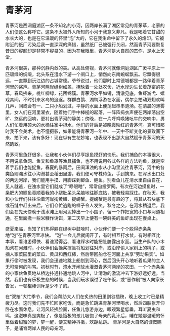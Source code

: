# 青茅河

<link href="../../../css/style.css" rel="stylesheet" type="text/css" />

<div class="p">

青茅河是西洞庭湖区一条不知名的小河，因两岸长满了湖区常见的青茅草，老家的人们便这么称呼它。这条不太被外人所知的小河于我意义非凡。我是喝着它甘甜的水长大的，也是在它温暖的怀里“泡”大的，它在我生命中留下了永久的烙印。它被附近的纸厂污染后我一直深深的痛惜，虽然纸厂已被强行关闭，然而青茅河要恢复昔日的容颜却是非常不容易的，因为在我眼里，青茅河是大自然的杰作，是水上天堂。

青茅河很美，那种沉静内敛的美。从高处俯视，青茅河就像洞庭湖区广袤平原上一匹碧绿的绸缎，北头系在澧水下游一个闸口上，悄然向东南蜿蜒飘去。它飘得很远，一直飘到沅江边的占城常德。爷爷说过，他们那时上常德城都是一路伴着青茅河里的桨声。青茅河两岸绿树如盖，掩映着一处处农舍，近水岸边生长着茂密的花草，春风拂来，桃红柳绿，花团锦簇。青茅河水平如镜，清澈见底，鱼虾游弋、嬉戏其间，不时引来水鸟的追逐。群群白鹅、湖鸭浮游在水面，偶尔会拍动双翅欢叫几声，间或会有一、二只小船划过，平静的水面上便荡起串串涟漪。在清晨的薄雾里，女人们在河里濯衣，随着她们手中棒槌的起落，一阵阵捣衣声便在两岸荡出空旷、悠远的回响，更衬出青茅河的静美；傍晚，在一片呼鸡唤猪吆牛的交响中，男人们忙着用硕大的水桶往家中担水，他们的背后是被晚霞映红的青茅河。真可惜那时我不会美术，也不懂摄影，如果能将青茅河一年中、一天中不断变化的景致画下来、拍下来，该有多好！现在纵有生花妙笔，也表现不出那大自然赋予青茅河的天然韵致。

青茅河里鱼虾很多，让我和小伙伴们尽享捉鱼摸虾的快乐。我们捕鱼的本事很大，不用说拿鱼网、鱼叉和鱼罩等渔具捕鱼，也不用说用各式各样的方法钓鱼，就是空着手我们也能捉鱼。春夏的暴雨后，田间浑浊的水从小沟里流往青茅河，河中的各类鱼则溯水往小沟港甚至稻田里游，我们便可守株待兔，手到擒来。在浑水出口处的两边河岸，我们能用手摸、用脚踩到鲫鱼、鲤鱼。别看鱼儿在清水里自由自在，见人就逃，在浊水里它们就成了“睁眼瞎”，常常自投罗网。有次在河边摸鱼时，一条肥大的鲫鱼竟顺着我的小腿肚呆头呆脑地往脚底钻，被我轻易踩住。在秋天，我和小伙伴们往往沿着河岸掏黄鳝、捉螃蟹。捉螃蟹是最有趣的了，将其从石块底下或石缝中赶出来后，它们仓忙逃跑的样子令人发笑。秋冬之交，在河水稍退后，我们会在先天傍晚于浅水滩上用河泥捧出一个小围子，留一个拃把宽的小口与河道相通，在里面撒一些米糠作诱饵，第二天早上便有一碗鲜美的鱼虾出现在餐桌上。

盛夏来临，当知了们热得躲在绿树中鼓噪时，小伙伴们便一个个脱得赤条条地“泡”在青茅河里凉快。 “泡”一会儿后就闹开了，有时相互打水仗，有时相互比本事，看谁游得快、看谁潜得远、看谁踩水时能把肚脐露出水面。当生产队的小木船湾在河滩时，小伙伴们会操桨撑篙将船划往对岸，或沿岸偷人家树上的桃子，或摘人家菜园里的菜瓜、黄瓜和西红柿，然后带回船仓在河面上共享“劳动果实”。如果行偷时被发现，我们会迅速地跳上船划到河心，然后回头开心地听着瓜果的主人无可奈何的叫骂。初秋时节，澧水开闸放水灌溉青茅河两岸的农田，一个个赤条条的小家伙鱼贯地从桥边扑通扑通地跳人河中，让清澈的激流冲去下游好远好远。当然，我们也有乐极生悲的时候，当我们玩水误过了吃午饭，或“恶作剧”被人向家长告发，一顿棍棒训斥是少不了的。

在“双抢”大忙季节，我们会帮助大人们在炙热的田里割谷插秧，晚上收工时已是精疲力尽。这时我们先不忙回家吃饭，而是急忙跳进青茅河里喝水，然后四肢张开仰卧在水面休息，让河风轻拂脸面，任鱼儿悠游身边，眼观繁星低垂，耳听夏虫和鸣，这滋味真是爽极了，像是饿极的孩儿吸饱了母亲的乳汁后，睡在她那温暖的怀里做着甜蜜的梦，梦一醒，便又精神抖擞，欢蹦乱跳。
青茅河是大自然的慷慨赐予，是哺育两岸人民的母亲河。